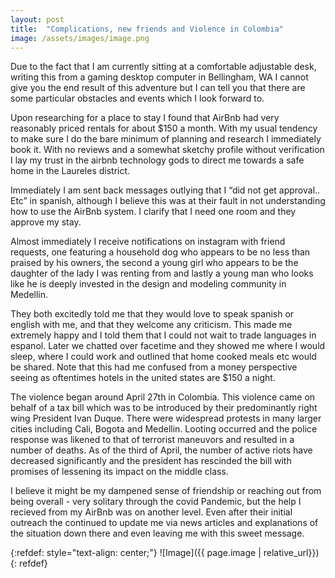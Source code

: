 ```yaml
---
layout: post
title:  "Complications, new friends and Violence in Colombia"
image: /assets/images/image.png
---
```



Due to the fact that I am currently sitting at a comfortable adjustable desk, writing this from a gaming desktop computer in Bellingham, WA I cannot give you the end result of this adventure but I can tell you that there are some particular obstacles and events which I look forward to. 
 
Upon researching for a place to stay I found that AirBnb had very reasonably priced rentals for about $150 a month. With my usual tendency to make sure I do the bare minimum of planning and research I immediately book it. With no reviews and a somewhat sketchy profile without verification I lay my trust in the airbnb technology gods to direct me towards a safe home in the Laureles district. 
 
Immediately I am sent back messages outlying that I “did not get approval.. Etc” in spanish, although I believe this was at their fault in not understanding how to use the AirBnb system. I clarify that I need one room and they approve my stay. 
 
Almost immediately I receive notifications on instagram with friend requests, one featuring a household dog who appears to be no less than praised by his owners, the second a young girl who appears to be the daughter of the lady I was renting from and lastly a young man who looks like he is deeply invested in the design and modeling community in Medellin. 
 
They both excitedly told me that they would love to speak spanish or english with me, and that they welcome any criticism. This made me extremely happy and I told them that I could not wait to trade languages in espanol. Later we chatted over facetime and they showed me where I would sleep, where I could work and outlined that home cooked meals etc would be shared. Note that this had me confused from a money perspective seeing as oftentimes hotels in the united states are $150 a night. 
 
The violence began around April 27th in Colombia. This violence came on behalf of a tax bill which was to be introduced by their predominantly right wing President Ivan Duque. There were widespread protests in many larger cities including Cali, Bogota and Medellin. Looting occurred and the police response was likened to that of terrorist maneuvors and resulted in a number of deaths. As of the third of April, the number of active riots have decreased significantly and the president has rescinded the bill with promises of lessening its impact on the middle class. 

I believe it might be my dampened sense of friendship or reaching out from being overall - very solitary through the covid Pandemic, but the help I recieved from my AirBnb was on another level. Even after their initial outreach the continued to update me via news articles and explanations of the situation down there and even leaving me with this sweet message. 


{:refdef: style="text-align: center;"}
![Image]({{ page.image | relative_url}})
{: refdef}
